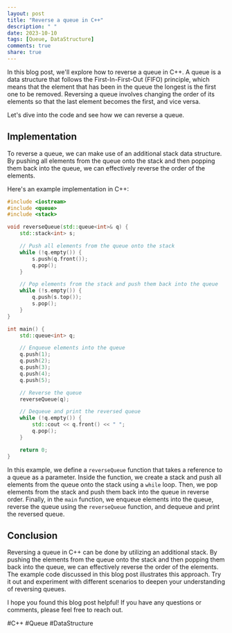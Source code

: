 ```yaml
---
layout: post
title: "Reverse a queue in C++"
description: " "
date: 2023-10-10
tags: [Queue, DataStructure]
comments: true
share: true
---
```


In this blog post, we'll explore how to reverse a queue in C++. A queue is a data structure that follows the First-In-First-Out (FIFO) principle, which means that the element that has been in the queue the longest is the first one to be removed. Reversing a queue involves changing the order of its elements so that the last element becomes the first, and vice versa.

Let's dive into the code and see how we can reverse a queue.

## Implementation

To reverse a queue, we can make use of an additional stack data structure. By pushing all elements from the queue onto the stack and then popping them back into the queue, we can effectively reverse the order of the elements.

Here's an example implementation in C++:

```cpp
#include <iostream>
#include <queue>
#include <stack>

void reverseQueue(std::queue<int>& q) {
    std::stack<int> s;

    // Push all elements from the queue onto the stack
    while (!q.empty()) {
        s.push(q.front());
        q.pop();
    }

    // Pop elements from the stack and push them back into the queue
    while (!s.empty()) {
        q.push(s.top());
        s.pop();
    }
}

int main() {
    std::queue<int> q;

    // Enqueue elements into the queue
    q.push(1);
    q.push(2);
    q.push(3);
    q.push(4);
    q.push(5);

    // Reverse the queue
    reverseQueue(q);

    // Dequeue and print the reversed queue
    while (!q.empty()) {
        std::cout << q.front() << " ";
        q.pop();
    }

    return 0;
}
```

In this example, we define a `reverseQueue` function that takes a reference to a queue as a parameter. Inside the function, we create a stack and push all elements from the queue onto the stack using a `while` loop. Then, we pop elements from the stack and push them back into the queue in reverse order. Finally, in the `main` function, we enqueue elements into the queue, reverse the queue using the `reverseQueue` function, and dequeue and print the reversed queue.

## Conclusion

Reversing a queue in C++ can be done by utilizing an additional stack. By pushing the elements from the queue onto the stack and then popping them back into the queue, we can effectively reverse the order of the elements. The example code discussed in this blog post illustrates this approach. Try it out and experiment with different scenarios to deepen your understanding of reversing queues.

I hope you found this blog post helpful! If you have any questions or comments, please feel free to reach out.

\#C++ #Queue #DataStructure